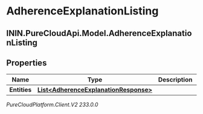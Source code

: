 # AdherenceExplanationListing

## ININ.PureCloudApi.Model.AdherenceExplanationListing

## Properties

|Name | Type | Description | Notes|
|------------ | ------------- | ------------- | -------------|
| **Entities** | [**List&lt;AdherenceExplanationResponse&gt;**](AdherenceExplanationResponse) |  | [optional] |



_PureCloudPlatform.Client.V2 233.0.0_
